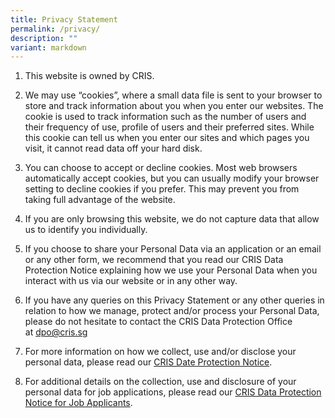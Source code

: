 ```yaml
---
title: Privacy Statement
permalink: /privacy/
description: ""
variant: markdown
---
```

1.  This website is owned by CRIS.

2.  We may use “cookies”, where a small data file is sent to your browser to store and track information about you when you enter our websites. The cookie is used to track information such as the number of users and their frequency of use, profile of users and their preferred sites. While this cookie can tell us when you enter our sites and which pages you visit, it cannot read data off your hard disk.

3.  You can choose to accept or decline cookies. Most web browsers automatically accept cookies, but you can usually modify your browser setting to decline cookies if you prefer. This may prevent you from taking full advantage of the website.

4.  If you are only browsing this website, we do not capture data that allow us to identify you individually.

5.  If you choose to share your Personal Data via an application or an email or any other form, we recommend that you read our CRIS Data Protection Notice explaining how we use your Personal Data when you interact with us via our website or in any other way.

6.  If you have any queries on this Privacy Statement or any other queries in relation to how we manage, protect and/or process your Personal Data, please do not hesitate to contact the CRIS Data Protection Office at [dpo@cris.sg](mailto:dpo@cris.sg)

7.  For more information on how we collect, use and/or disclose your personal data, please read our [CRIS Date Protection Notice](/files/CRIS_Data_Protection_Notice.pdf).

8. For additional details on the collection, use and disclosure of your personal data for job applications, please read our [CRIS Data Protection Notice for Job Applicants](/files/CRIS_Data_Protection_Notice_for_Job_Applicants.pdf).
